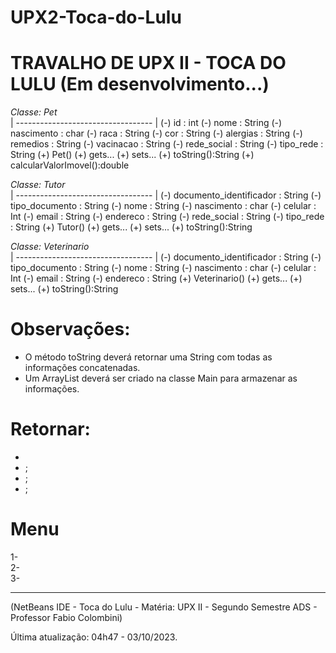 # UPX2-Toca-do-Lulu

# TRAVALHO DE UPX II - TOCA DO LULU (Em desenvolvimento...)

_Classe: Pet_  
| ---------------------------------- |
(-) id : int
(-) nome : String
(-) nascimento : char
(-) raca : String
(-) cor : String
(-) alergias : String
(-) remedios : String
(-) vacinacao : String
(-) rede_social : String
(-) tipo_rede : String
(+) Pet()
(+) gets...
(+) sets...
(+) toString():String
(+) calcularValorImovel():double

_Classe: Tutor_  
| ---------------------------------- |
(-) documento_identificador : String
(-) tipo_documento : String
(-) nome : String
(-) nascimento : char
(-) celular : Int
(-) email : String
(-) endereco : String
(-) rede_social : String
(-) tipo_rede : String
(+) Tutor()
(+) gets...
(+) sets...
(+) toString():String

_Classe: Veterinario_  
| ---------------------------------- |
(-) documento_identificador : String
(-) tipo_documento : String
(-) nome : String
(-) nascimento : char
(-) celular : Int
(-) email : String
(-) endereco : String
(+) Veterinario()
(+) gets...
(+) sets...
(+) toString():String

# Observações:

- O método toString deverá retornar uma String com todas as informações concatenadas.
- Um ArrayList deverá ser criado na classe Main para armazenar as informações.

# Retornar:

-
- ;
- ;
- ;

# Menu

1-  
2-  
3-

---

(NetBeans IDE - Toca do Lulu - Matéria: UPX II - Segundo Semestre ADS - Professor Fabio Colombini)

Última atualização: 04h47 - 03/10/2023.
